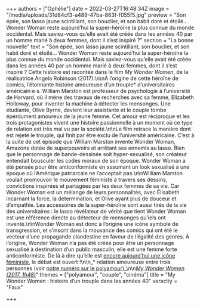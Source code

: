 +++
authors = ["Ophélie"]
date = 2022-03-27T16:48:34Z
image = "/media/uploads/31d84cf3-a489-47ba-863f-f055f5.jpg"
preview = "Son épée, son lasso jaune scintillant, son bouclier, et son habit doré et étoilé... Wonder Woman reste aujourd’hui la super-héroïne la plus connue du monde occidental. Mais saviez-vous qu’elle avait été créée dans les années 40 par un homme marié à deux femmes, dont il s’est inspiré&nbsp;?"
section = "La bonne nouvelle"
text = "Son épée, son lasso jaune scintillant, son bouclier, et son habit doré et étoilé... Wonder Woman reste aujourd’hui la super-héroïne la plus connue du monde occidental. Mais saviez-vous qu’elle avait été créée dans les années 40 par un homme marié à deux femmes, dont il s’est inspiré&nbsp;? Cette histoire est racontée dans le film _My Wonder Women_, de la réalisatrice Angela Robinson (2017).\n\nÀ l’origine de cette héroïne de comics, l’étonnante histoire amoureuse d’un trouple&ast; d’universitaires américain·e·s. William Marston est professeur de psychologie à l’université de Harvard, où il mène des travaux de recherches avec sa femme, Elizabeth Holloway, pour inventer la machine à détecter les mensonges. Une étudiante, Olive Byrne, devient leur assistante et le couple tombe éperdument amoureux de la jeune femme. Cet amour est réciproque et les trois protagonistes vivent une histoire passionnelle à un moment où ce type de relation est très mal vu par la société.\n\nLe film retrace la manière dont est rejeté le trouple, qui finit par être exclu de l’université américaine. C’est à la suite de cet épisode que William Marston invente Wonder Woman, Amazone dotée de superpouvoirs et arrêtant ses ennemis au lasso. Bien que le personnage de bande-dessinée soit hyper-sexualisé, son créateur entendait bousculer les codes moraux de son époque. Wonder Woman a été pensée pour être anticonformiste en assumant un look sexualisé à une époque où l’Amérique patriarcale ne l’acceptait pas.\n\nWilliam Marston voulait promouvoir le mouvement féministe à travers ses dessins, convictions inspirées et partagées par les deux femmes de sa vie. Car Wonder Woman est un mélange de leurs personnalités, avec Élisabeth incarnant la force, la détermination, et Olive ayant plus de douceur et d’empathie. Les accessoires de la super-héroïne sont aussi tirés de la vie des universitaires&nbsp;: le lasso révélateur de vérité que tient Wonder Woman est une référence directe au détecteur de mensonges qu’iels ont inventé.\n\nWonder Woman est donc à l’origine une icône symbole de transgression, et s’inscrit dans la mouvance des comics qui ont été le vecteur d’une propagande clandestine en faveur de l’égalité des genres. À l’origine, Wonder Woman n’a pas été créée pour être un personnage sexualisé à destination d’un public masculin, elle est une femme forte anticonformiste. De là à dire qu’elle est [encore aujourd’hui une icône féministe](https://www.franceinter.fr/cinema/wonder-woman-est-elle-vraiment-un-personnage-feministe), le débat est ouvert&nbsp;!\n\n_&ast; relation amoureuse entre trois personnes (voir [notre numéro sur le polyamour](https://lepointq.com/newsletters/amours-plurielles/))_\n\n[_My Wonder Women (2017, 1h48)_](https://www.youtube.com/watch?v=tlAZ55L0zE8)"
themes = ["polyamour", "couple", "cinéma"]
title = "My Wonder Women&nbsp;: histoire d’un trouple dans les années 40"
veracity = "Faux"

+++
